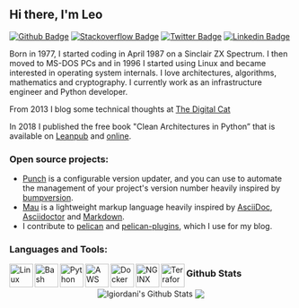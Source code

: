 ## Hi there, I'm Leo

[![Github Badge](http://img.shields.io/badge/-Github-black?style=flat-square&logo=github&link=https://github.com/lgiordani)](https://github.com/lgiordani)
[![Stackoverflow Badge](https://img.shields.io/badge/-Stack%20overflow-FE7A16?style=flat-square&logo=stack-overflow&logoColor=white&link=https://stackoverflow.com/users/1695036/leonardo-giordani)](https://stackoverflow.com/users/1695036/leonardo-giordani)
[![Twitter Badge](https://img.shields.io/badge/-Twitter-0F9D58?style=flat-square&logo=Twitter&logoColor=white&link=https://twitter.com/tw_lgiordani)](https://twitter.com/tw_lgiordani)
[![Linkedin Badge](https://img.shields.io/badge/-LinkedIn-blue?style=flat-square&logo=Linkedin&logoColor=white&link=https://www.linkedin.com/in/leonardo-giordani-aa23a945/)](https://www.linkedin.com/in/leonardo-giordani-aa23a945/)


Born in 1977, I started coding in April 1987 on a Sinclair ZX Spectrum. I then moved to MS-DOS PCs and in 1996 I started using Linux and became interested in operating system internals. I love architectures, algorithms, mathematics and cryptography. I currently work as an infrastructure engineer and Python developer.

From 2013 I blog some technical thoughts at [The Digital Cat](https://www.thedigitalcatonline.com)

In 2018 I published the free book "Clean Architectures in Python” that is available on [Leanpub](https://leanpub.com/clean-architectures-in-python) and [online](https://www.thedigitalcatbooks.com/).

  
### Open source projects:

* [Punch](https://github.com/lgiordani/punch) is a configurable version updater, and you can use to automate the management of your project's version number heavily inspired by [bumpversion](https://github.com/peritus/bumpversion).
* [Mau](https://github.com/Project-Mau/mau) is a lightweight markup language heavily inspired by [AsciiDoc](https://asciidoctor.org/docs/what-is-asciidoc), [Asciidoctor](https://asciidoctor.org/) and [Markdown](https://daringfireball.net/projects/markdown/).
* I contribute to [pelican](https://github.com/getpelican/pelican) and [pelican-plugins](https://github.com/pelican-plugins/), which I use for my blog.

### Languages and Tools:

<a href="https://www.kernel.org/" target="_blank"><img align="left" alt="Linux" height ="42px" src="https://www.vectorlogo.zone/logos/linux/linux-icon.svg"></a>
<a href="https://www.gnu.org/software/bash/" target="_blank"><img align="left" alt="Bash" height ="42px" src="https://www.vectorlogo.zone/logos/gnu_bash/gnu_bash-ar21.svg"></a>
<a href="https://www.python.org" target="_blank"><img align="left" alt="Python" height ="42px" src="https://www.vectorlogo.zone/logos/python/python-icon.svg"></a>
<a href="https://aws.amazon.com/" target="_blank"><img align="left" alt="AWS" height ="42px" src="https://www.vectorlogo.zone/logos/amazon_aws/amazon_aws-icon.svg"></a>
<a href="https://www.docker.com/" target="_blank"><img align="left" alt="Docker" height ="42px" src="https://www.vectorlogo.zone/logos/docker/docker-icon.svg"></a>
<a href="https://www.nginx.com/" target="_blank"><img align="left" alt="NGINX" height ="42px" src="https://www.vectorlogo.zone/logos/nginx/nginx-icon.svg"></a>
<a href="https://www.terraform.io/" target="_blank"><img align="left" alt="Terraform" height ="42px" src="https://www.vectorlogo.zone/logos/terraformio/terraformio-icon.svg"></a>

### Github Stats

<p align="center">
<img align="center" src="https://github-readme-stats.vercel.app/api?username=lgiordani&show_icons=true&line_height=21&theme=react" alt="lgiordani's Github Stats" />
<img align="center" src="https://github-readme-stats.vercel.app/api/top-langs/?username=lgiordani&theme=react&line_height=27&layout=compact" />
</p>

